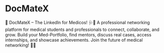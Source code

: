 # DocMateX
🚀 DocMateX – The LinkedIn for Medicos! 🩺🔬 A professional networking platform for medical students and professionals to connect, collaborate, and grow. Build your Med-Portfolio, find mentors, discuss real cases, access internships, and showcase achievements. Join the future of medical networking! 🏥💡

